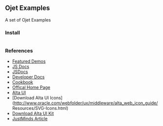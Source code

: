 ## Ojet Examples

A set of Ojet Examples

### Install
```bash
```

### References
* [Featured Demos](http://www.oracle.com/webfolder/ux/middleware/alta/featuredDemos.html)
* [JS Docs](http://www.oracle.com/webfolder/technetwork/jet/jsdocs/oj.ojInputText.html)
* [JSDocs](https://docs.oracle.com/cd/E87657_01/jet/reference-jet/)
* [Developer Docs](https://docs.oracle.com/middleware/jet400/jet/developer/toc.htm)
* [Cookbook](http://www.oracle.com/webfolder/technetwork/jet/jetCookbook.html)
* [Offical Home Page](http://www.oracle.com/webfolder/technetwork/jet/index.html)
* [Alta UI](http://www.oracle.com/webfolder/ux/middleware/alta/index.html)
* [Download Alta UI Icons](http://www.oracle.com/webfolder/ux/middleware/alta_web_icon_guide/
Resources/SVG-Icons.html)
* [Download Alta UI Kit](https://www.justinmind.com/blog/better-ui-prototyping-with-justinminds-oracle-alta-ui-kit/)
* [JustMinds Article](https://www.justinmind.com/blog/better-ui-prototyping-with-justinminds-oracle-alta-ui-kit/)
